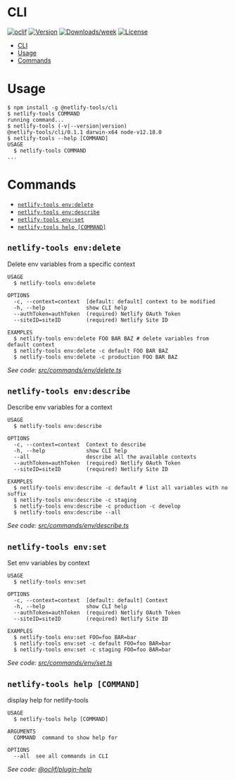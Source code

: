 # CLI

[![oclif](https://img.shields.io/badge/cli-oclif-brightgreen.svg)](https://oclif.io)
[![Version](https://img.shields.io/npm/v/@netlify-tools/cli.svg)](https://npmjs.org/package/@netlify-tools/cli)
[![Downloads/week](https://img.shields.io/npm/dw/@netlify-tools/cli.svg)](https://npmjs.org/package/@netlify-tools/cli)
[![License](https://img.shields.io/npm/l/@netlify-tools/cli.svg)](https://github.com/jorgesuarezch/@netlify-tools/cli/blob/master/package.json)

<!-- toc -->
* [CLI](#cli)
* [Usage](#usage)
* [Commands](#commands)
<!-- tocstop -->

# Usage

<!-- usage -->
```sh-session
$ npm install -g @netlify-tools/cli
$ netlify-tools COMMAND
running command...
$ netlify-tools (-v|--version|version)
@netlify-tools/cli/0.1.1 darwin-x64 node-v12.18.0
$ netlify-tools --help [COMMAND]
USAGE
  $ netlify-tools COMMAND
...
```
<!-- usagestop -->

# Commands

<!-- commands -->
* [`netlify-tools env:delete`](#netlify-tools-envdelete)
* [`netlify-tools env:describe`](#netlify-tools-envdescribe)
* [`netlify-tools env:set`](#netlify-tools-envset)
* [`netlify-tools help [COMMAND]`](#netlify-tools-help-command)

## `netlify-tools env:delete`

Delete env variables from a specific context

```
USAGE
  $ netlify-tools env:delete

OPTIONS
  -c, --context=context  [default: default] context to be modified
  -h, --help             show CLI help
  --authToken=authToken  (required) Netlify OAuth Token
  --siteID=siteID        (required) Netlify Site ID

EXAMPLES
  $ netlify-tools env:delete FOO BAR BAZ # delete variables from default context
  $ netlify-tools env:delete -c default FOO BAR BAZ
  $ netlify-tools env:delete -c production FOO BAR BAZ
```

_See code: [src/commands/env/delete.ts](https://github.com/jorgesuarezch/neltify-tools/blob/v0.1.1/src/commands/env/delete.ts)_

## `netlify-tools env:describe`

Describe env variables for a context

```
USAGE
  $ netlify-tools env:describe

OPTIONS
  -c, --context=context  Context to describe
  -h, --help             show CLI help
  --all                  describe all the available contexts
  --authToken=authToken  (required) Netlify OAuth Token
  --siteID=siteID        (required) Netlify Site ID

EXAMPLES
  $ netlify-tools env:describe -c default # list all variables with no suffix
  $ netlify-tools env:describe -c staging
  $ netlify-tools env:describe -c production -c develop
  $ netlify-tools env:describe --all
```

_See code: [src/commands/env/describe.ts](https://github.com/jorgesuarezch/neltify-tools/blob/v0.1.1/src/commands/env/describe.ts)_

## `netlify-tools env:set`

Set env variables by context

```
USAGE
  $ netlify-tools env:set

OPTIONS
  -c, --context=context  [default: default] Context
  -h, --help             show CLI help
  --authToken=authToken  (required) Netlify OAuth Token
  --siteID=siteID        (required) Netlify Site ID

EXAMPLES
  $ netlify-tools env:set FOO=foo BAR=bar
  $ netlify-tools env:set -c default FOO=foo BAR=bar
  $ netlify-tools env:set -c staging FOO=foo BAR=bar
```

_See code: [src/commands/env/set.ts](https://github.com/jorgesuarezch/neltify-tools/blob/v0.1.1/src/commands/env/set.ts)_

## `netlify-tools help [COMMAND]`

display help for netlify-tools

```
USAGE
  $ netlify-tools help [COMMAND]

ARGUMENTS
  COMMAND  command to show help for

OPTIONS
  --all  see all commands in CLI
```

_See code: [@oclif/plugin-help](https://github.com/oclif/plugin-help/blob/v3.2.0/src/commands/help.ts)_
<!-- commandsstop -->
